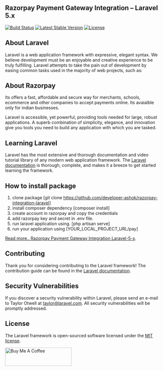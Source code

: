 ## Razorpay Payment Gateway Integration – Laravel 5.x

<p><a href="https://travis-ci.org/razorpay/razorpay-php" rel="nofollow noindex noopener external"><img src="https://camo.githubusercontent.com/45f7a509bbb48c05a0b5901efef0452b2d6f708c/68747470733a2f2f7472617669732d63692e6f72672f72617a6f727061792f72617a6f727061792d7068702e7376673f6272616e63683d6d6173746572" alt="Build Status"></a> <a href="https://packagist.org/packages/razorpay/razorpay" rel="nofollow noindex noopener external"><img src="https://camo.githubusercontent.com/7a7ed26c96e4ba4e97e7053fba9408fd900b588a/68747470733a2f2f706f7365722e707567782e6f72672f72617a6f727061792f72617a6f727061792f762f737461626c652e737667" alt="Latest Stable Version"></a> <a href="https://packagist.org/packages/razorpay/razorpay" rel="nofollow noindex noopener external"><img src="https://camo.githubusercontent.com/956f7543fd6e0ece1361c4eba93fdbdbf70da0d9/68747470733a2f2f706f7365722e707567782e6f72672f72617a6f727061792f72617a6f727061792f6c6963656e73652e737667" alt="License"></a></p>

## About Laravel

Laravel is a web application framework with expressive, elegant syntax. We believe development must be an enjoyable and creative experience to be truly fulfilling. Laravel attempts to take the pain out of development by easing common tasks used in the majority of web projects, such as:

## About Razorpay

Its offers a fast, affordable and secure way for merchants, schools, ecommerce and other companies to accept payments online. Its avaialble only for indian businesses.


Laravel is accessible, yet powerful, providing tools needed for large, robust applications. A superb combination of simplicity, elegance, and innovation give you tools you need to build any application with which you are tasked.

## Learning Laravel

Laravel has the most extensive and thorough documentation and video tutorial library of any modern web application framework. The [Laravel documentation](https://laravel.com/docs) is thorough, complete, and makes it a breeze to get started learning the framework.

## How to install package

1. clone package [git clone https://github.com/developer-ashok/razorpay-integration-laravel]
2. install composer dependency [composer install]
3. create account in razorpay and copy the credentials
4. add razorpay key and secret in .env file.
5. run laravel application using. [php artisan serve]
6. run your application using [YOUR_LOCAL_PROJECT_URL/pay]

<a href="http://codescompanion.com/razorpay-payment-gateway-integration-laravel-5-x/">Read more.. Razorpay Payment Gateway Integration Laravel-5-x</a>.


## Contributing

Thank you for considering contributing to the Laravel framework! The contribution guide can be found in the [Laravel documentation](http://laravel.com/docs/contributions).

## Security Vulnerabilities

If you discover a security vulnerability within Laravel, please send an e-mail to Taylor Otwell at taylor@laravel.com. All security vulnerabilities will be promptly addressed.

## License

The Laravel framework is open-sourced software licensed under the [MIT license](http://opensource.org/licenses/MIT).


<a href="https://www.buymeacoffee.com/coderubix" target="_blank"><img src="https://cdn.buymeacoffee.com/buttons/v2/default-yellow.png" alt="Buy Me A Coffee" style="height: 60px !important;width: 217px !important;" ></a>
